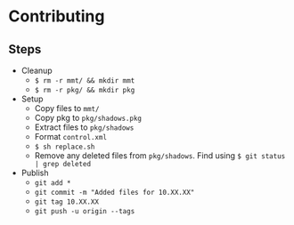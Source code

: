 # Contributing

## Steps

- Cleanup
	- `$ rm -r mmt/ && mkdir mmt`
	- `$ rm -r pkg/ && mkdir pkg`
- Setup
	- Copy files to `mmt/`
	- Copy pkg to `pkg/shadows.pkg`
	- Extract files to `pkg/shadows`
	- Format `control.xml`
	- `$ sh replace.sh`
	- Remove any deleted files from `pkg/shadows`. Find using `$ git status | grep deleted`
- Publish
	- `git add *`
	- `git commit -m "Added files for 10.XX.XX"`
	- `git tag 10.XX.XX`
	- `git push -u origin --tags`
